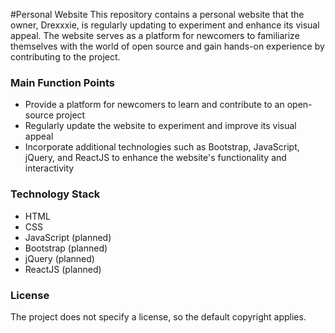 #Personal Website
This repository contains a personal website that the owner, Drexxxie, is regularly updating to experiment and enhance its visual appeal. The website serves as a platform for newcomers to familiarize themselves with the world of open source and gain hands-on experience by contributing to the project.

### Main Function Points
- Provide a platform for newcomers to learn and contribute to an open-source project
- Regularly update the website to experiment and improve its visual appeal
- Incorporate additional technologies such as Bootstrap, JavaScript, jQuery, and ReactJS to enhance the website's functionality and interactivity

### Technology Stack
- HTML
- CSS
- JavaScript (planned)
- Bootstrap (planned)
- jQuery (planned)
- ReactJS (planned)

### License
The project does not specify a license, so the default copyright applies.

